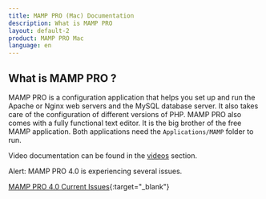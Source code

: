 ```yaml
---
title: MAMP PRO (Mac) Documentation
description: What is MAMP PRO
layout: default-2
product: MAMP PRO Mac
language: en
---
```


## What is MAMP PRO ?

MAMP PRO is a configuration application that helps you set up and run the Apache or Nginx web servers and the MySQL database server. It also takes care of the configuration of different versions of PHP. MAMP PRO also comes with a fully functional text editor. It is the big brother of the free MAMP application. Both applications need the `Applications/MAMP` folder to run.

Video documentation can be found in the [videos](Videos/) section.


<div class="alert" role="alert"> 
Alert: MAMP PRO 4.0 is experiencing several issues. 

</div>

[MAMP PRO 4.0 Current Issues](https://appsolute.zendesk.com/home){:target="_blank"} 


